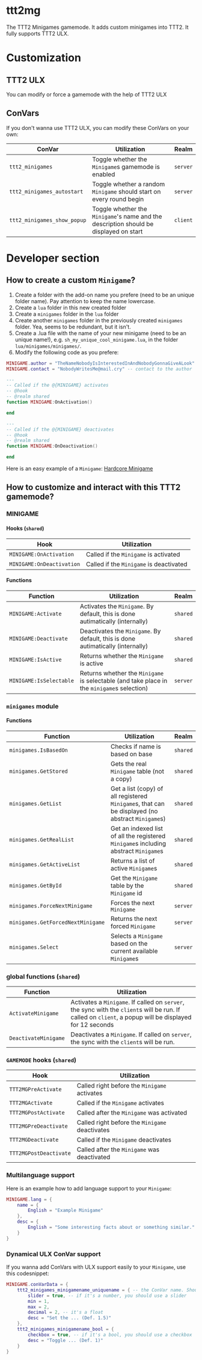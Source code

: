 # ttt2mg
The TTT2 Minigames gamemode. It adds custom minigames into TTT2. It fully supports TTT2 ULX.

# Customization
## TTT2 ULX
You can modify or force a gamemode with the help of TTT2 ULX

## ConVars
If you don't wanna use TTT2 ULX, you can modify these ConVars on your own:

ConVar | Utilization | Realm
--- | --- | ---
`ttt2_minigames` | Toggle whether the `Minigame`s gamemode is enabled | `server`
`ttt2_minigames_autostart` | Toggle whether a random `Minigame` should start on every round begin | `server`
`ttt2_minigames_show_popup` | Toggle whether the `Minigame`'s name and the description should be displayed on start | `client`

# Developer section
## How to create a custom `Minigame`?

1. Create a folder with the add-on name you prefere (need to be an unique folder name). Pay attention to keep the name lowercase.
2. Create a `lua` folder in this new created folder
3. Create a `minigames` folder in the `lua` folder
4. Create another `minigames` folder in the previously created `minigames` folder. Yea, seems to be redundant, but it isn't.
5. Create a .lua file with the name of your new minigame (need to be an unique name!), e.g. `sh_my_unique_cool_minigame.lua`, in the folder `lua/minigames/minigames/`.
6. Modify the following code as you prefere:

```lua
MINIGAME.author = "TheNameNobodyIsInterestedInAndNobodyGonnaGiveALook" -- author
MINIGAME.contact = "NobodyWritesMe@mail.cry" -- contact to the author

---
-- Called if the @{MINIGAME} activates
-- @hook
-- @realm shared
function MINIGAME:OnActivation()

end

---
-- Called if the @{MINIGAME} deactivates
-- @hook
-- @realm shared
function MINIGAME:OnDeactivation()

end
```

Here is an easy example of a `Minigame`: [Hardcore Minigame](https://github.com/TTT-2/ttt2mg/blob/master/lua/minigames/minigames/sh_hardcore_minigame.lua)

## How to customize and interact with this TTT2 gamemode?

### MINIGAME
#### Hooks (**`shared`**)
Hook | Utilization
--- | ---
`MINIGAME:OnActivation` | Called if the `Minigame` is activated
`MINIGAME:OnDeactivation` | Called if the `Minigame` is deactivated

#### Functions
Function | Utilization | Realm
--- | --- | ---
`MINIGAME:Activate` | Activates the `Minigame`. By default, this is done autimatically (internally) | `shared`
`MINIGAME:Deactivate` | Deactivates the `Minigame`. By default, this is done autimatically (internally) | `shared`
`MINIGAME:IsActive` | Returns whether the `Minigame` is active | `shared`
`MINIGAME:IsSelectable` | Returns whether the `Minigame` is selectable (and take place in the `minigame`s selection) | `server`

### `minigames` module
#### Functions
Function | Utilization | Realm
--- | --- | ---
`minigames.IsBasedOn` | Checks if name is based on base | `shared`
`minigames.GetStored` | Gets the real `Minigame` table (not a copy) | `shared`
`minigames.GetList` | Get a list (copy) of all registered `Minigame`s, that can be displayed (no abstract `Minigame`s) | `shared`
`minigames.GetRealList`| Get an indexed list of all the registered `Minigame`s including abstract `Minigame`s | `shared`
`minigames.GetActiveList`| Returns a list of active `Minigame`s | `shared`
`minigames.GetById` | Get the `Minigame` table by the `Minigame` id | `shared`
`minigames.ForceNextMinigame` | Forces the next `Minigame` | `server`
`minigames.GetForcedNextMinigame`| Returns the next forced `Minigame` | `server`
`minigames.Select`| Selects a `Minigame` based on the current available `Minigame`s | `server`

### global functions (**`shared`**)
Function | Utilization
--- | ---
`ActivateMinigame` | Activates a `Minigame`. If called on `server`, the sync with the `client`s will be run. If called on `client`, a popup will be displayed for 12 seconds
`DeactivateMinigame` | Deactivates a `Minigame`. If called on `server`, the sync with the `client`s will be run.

### `GAMEMODE` hooks (**`shared`**)
Hook | Utilization
--- | ---
`TTT2MGPreActivate`| Called right before the `Minigame` activates
`TTT2MGActivate` | Called if the `Minigame` activates
`TTT2MGPostActivate` | Called after the `Minigame` was activated
`TTT2MGPreDeactivate`| Called right before the `Minigame` deactivates
`TTT2MGDeactivate` | Called if the `Minigame` deactivates
`TTT2MGPostDeactivate` | Called after the `Minigame` was deactivated

### Multilanguage support
Here is an example how to add language support to your `Minigame`:

```lua
MINIGAME.lang = {
	name = {
		English = "Example Minigame"
	},
	desc = {
		English = "Some interesting facts about or something similar."
	}
}
```

### Dynamical ULX ConVar support
If you wanna add ConVars with ULX support easily to your `Minigame`, use this codesnippet:

```lua
MINIGAME.conVarData = {
	ttt2_minigames_minigamename_uniquename = { -- the ConVar name. Should match the serverside ConVar name
		slider = true, -- if it's a number, you should use a slider
		min = 1,
		max = 2,
		decimal = 2, -- it's a float
		desc = "Set the ... (Def. 1.5)"
	},
	ttt2_minigames_minigamename_bool = {
		checkbox = true, -- if it's a bool, you should use a checkbox
		desc = "Toggle ... (Def. 1)"
	}
}
```
